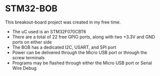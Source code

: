 # STM32-BOB
This breakout-board project was created in my free time. 
- The uC used is an STM32F070CBT6
- There are a total of 22 free GPIO ports, along with two +3.3V and GND ports on either side
- The BOB has a dedicated I2C, USART, and SPI port
- Power can be delivered through the Micro USB port or through the screw terminals
- Programs may be flashed through either the Micro USB port or Serial Wire Debug
